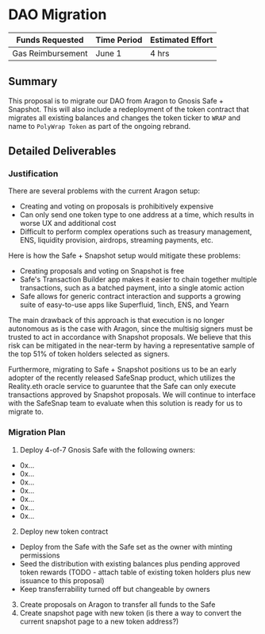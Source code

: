 # DAO Migration

| Funds Requested | Time Period | Estimated Effort 
|-|-|-|
| Gas Reimbursement | June 1 | 4 hrs |

## Summary

This proposal is to migrate our DAO from Aragon to Gnosis Safe + Snapshot. This will also include a redeployment of the token contract that migrates all existing balances and changes the token ticker to `WRAP` and name to `PolyWrap Token` as part of the ongoing rebrand.

## Detailed Deliverables

### Justification

There are several problems with the current Aragon setup:
- Creating and voting on proposals is prohibitively expensive
- Can only send one token type to one address at a time, which results in worse UX and additional cost
- Difficult to perform complex operations such as treasury management, ENS, liquidity provision, airdrops, streaming payments, etc.

Here is how the Safe + Snapshot setup would mitigate these problems:
- Creating proposals and voting on Snapshot is free
- Safe's Transaction Builder app makes it easier to chain together multiple transactions, such as a batched payment, into a single atomic action
- Safe allows for generic contract interaction and supports a growing suite of easy-to-use apps like Superfluid, 1inch, ENS, and Yearn

The main drawback of this approach is that execution is no longer autonomous as is the case with Aragon, since the multisig signers must be trusted to act in accordance with Snapshot proposals. We believe that this risk can be mitigated in the near-term by having a representative sample of the top 51% of token holders selected as signers.

Furthermore, migrating to Safe + Snapshot positions us to be an early adopter of the recently released SafeSnap product, which utilizes the Reality.eth oracle service to guaruntee that the Safe can only execute transactions approved by Snapshot proposals. We will continue to interface with the SafeSnap team to evaluate when this solution is ready for us to migrate to.

### Migration Plan

1. Deploy 4-of-7 Gnosis Safe with the following owners:
  - 0x...
  - 0x...
  - 0x...
  - 0x...
  - 0x...
  - 0x...
  - 0x...
2. Deploy new token contract
  - Deploy from the Safe with the Safe set as the owner with minting permissions
  - Seed the distribution with existing balances plus pending approved token rewards (TODO - attach table of existing token holders plus new issuance to this proposal)
  - Keep transferrability turned off but changeable by owners
3. Create proposals on Aragon to transfer all funds to the Safe 
4. Create snapshot page with new token (is there a way to convert the current snapshot page to a new token address?)
